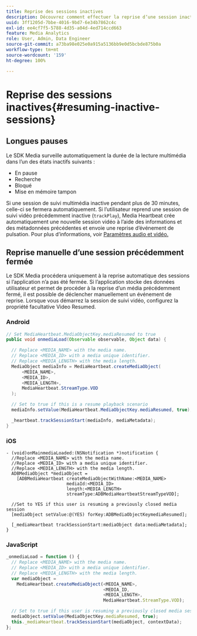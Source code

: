 ```yaml
---
title: Reprise des sessions inactives
description: Découvrez comment effectuer la reprise dʼune session inactive.
uuid: 3ff1205d-7bbe-4016-9bd7-6e34b7862c4c
exl-id: ee4cf7f5-5788-4d35-a04d-4ed714ccd663
feature: Media Analytics
role: User, Admin, Data Engineer
source-git-commit: a73ba98e025e0a915a5136bb9e0d5bcbde875b0a
workflow-type: tm+mt
source-wordcount: '159'
ht-degree: 100%

---
```


# Reprise des sessions inactives{#resuming-inactive-sessions}

## Longues pauses

Le SDK Media surveille automatiquement la durée de la lecture multimédia dans l’un des états inactifs suivants :

* En pause
* Recherche
* Bloqué
* Mise en mémoire tampon

Si une session de suivi multimédia inactive pendant plus de 30 minutes, celle-ci se fermera automatiquement. Si l’utilisateur reprend une session de suivi vidéo précédemment inactive (`trackPlay`), Media Heartbeat crée automatiquement une nouvelle session vidéo à l’aide des informations et des métadonnées précédentes et envoie une reprise d’événement de pulsation. Pour plus d’informations, voir [Paramètres audio et vidéo.](/help/implementation/variables/audio-video-parameters.md)


## Reprise manuelle d’une session précédemment fermée

Le SDK Media procédera uniquement à la reprise automatique des sessions si l’application n’a pas été fermée. Si l’application stocke des données utilisateur et permet de procéder à la reprise d’un média précédemment fermé, il est possible de déclencher manuellement un événement de reprise. Lorsque vous démarrez la session de suivi vidéo, configurez la propriété facultative Video Resumed.

### Android

```java
// Set MediaHeartbeat.MediaObjectKey.mediaResumed to true
public void onmediaLoad(Observable observable, Object data) {

  // Replace <MEDIA_NAME> with the media name.
  // Replace <MEDIA_ID> with a media unique identifier.
  // Replace <MEDIA_LENGTH> with the media length.  
  MediaObject mediaInfo = MediaHeartbeat.createMediaObject(  
      <MEDIA_NAME>,  
      <MEDIA_ID>,  
      <MEDIA_LENGTH>,  
      MediaHeartbeat.StreamType.VOD
  );

  // Set to true if this is a resume playback scenario
  mediaInfo.setValue(MediaHeartbeat.MediaObjectKey.mediaResumed, true);

  _heartbeat.trackSessionStart(mediaInfo, mediaMetadata);
}
```

### iOS

```
- (void)onMainmediaLoaded:(NSNotification *)notification {
  //Replace <MEDIA_NAME> with the media name.
  //Replace <MEDIA_ID> with a media unique identifier.
  //Replace <MEDIA_LENGTH> with the media length.     
  ADBMediaObject *mediaObject =  
    [ADBMediaHeartbeat createMediaObjectWithName:<MEDIA_NAME>
                       mediaId:<MEDIA_ID>
                       length:<MEDIA_LENGTH>
                       streamType:ADBMediaHeartbeatStreamTypeVOD];

  //Set to YES if this user is resuming a previously closed media session
  [mediaObject setValue:@(YES) forKey:ADBMediaObjectKeymediaResumed];

  [_mediaHeartbeat trackSessionStart:mediaObject data:mediaMetadata];
}
```

### JavaScript

```js
_onmediaLoad = function () {
  // Replace <MEDIA_NAME> with the media name.
  // Replace <MEDIA_ID> with a media unique identifier.
  // Replace <MEDIA_LENGTH> with the media length.  
  var mediaObject =  
    MediaHeartbeat.createMediaObject(<MEDIA_NAME>,  
                                     <MEDIA_ID,  
                                     <MEDIA_LENGTH>,  
                                     MediaHeartbeat.StreamType.VOD);

  // Set to true if this user is resuming a previously closed media session
  mediaObject.setValue(MediaObjectKey.mediaResumed, true);
  this._mediaHeartbeat.trackSessionStart(mediaObject, contextData);
};
```
